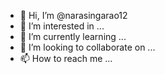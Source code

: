 - 👋 Hi, I’m @narasingarao12
- 👀 I’m interested in ...
- 🌱 I’m currently learning ...
- 💞️ I’m looking to collaborate on ...
- 📫 How to reach me ...

<!---
narasingarao12/narasingarao12 is a ✨ special ✨ repository because its `README.md` (this file) appears on your GitHub profile.
You can click the Preview link to take a look at your changes.
narasing
